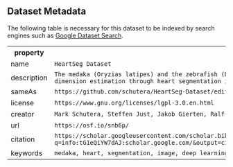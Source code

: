 ## Dataset Metadata
The following table is necessary for this dataset to be indexed by search
engines such as <a href="https://g.co/datasetsearch">Google Dataset Search</a>.
<div itemscope itemtype="http://schema.org/Dataset">
  <table>
    <tr>
      <th>property</th>
      <th>value</th>
    </tr>
    <tr>
      <td>name</td>
      <td><code itemprop="name">HeartSeg Dataset</code></td>
    </tr>
      <tr>
      <td>description</td>
      <td><code itemprop="description">The medaka (Oryzias latipes) and the zebrafish (Danio rerio) are used as a model organism for a variety of subjects in biomedical research the here presented work aims to study the potential of automated ventricular dimension estimation through heart segmentation in medaka. </code></td>
    </tr>
    </tr>
      <tr>
      <td>sameAs</td>
      <td><code itemprop="sameAs">https://github.com/schutera/HeartSeg-Dataset/edit/master/DatasetMetadata.md</code></td>
    </tr>
   <tr>
      <td>license</td>
      <td><code itemprop="license">https://www.gnu.org/licenses/lgpl-3.0.en.html</code></td>
    </tr>
    <tr>
      <td>creator</td>
      <td><code itemprop="creator">Mark Schutera, Steffen Just, Jakob Gierten, Ralf Mikut, Markus Reischl, Christian Pylatiuk</code></td>
    </tr>
     <tr>
      <td>url</td>
      <td><code itemprop="url">https://osf.io/snb6p/</code></td>
    </tr>
    <tr>
      <td>citation</td>
      <td><code itemprop="citation">https://scholar.googleusercontent.com/scholar.bib?q=info:tG1eQiYW7dAJ:scholar.google.com/&output=citation&scisdr=CgWkt2tCEMKyuGjZQNE:AAGBfm0AAAAAXoXcWNGVXHRDCynLLpA7OTNwa7sJxhDy&scisig=AAGBfm0AAAAAXoXcWBywxeYaEql6vG8QhJZZp7onmgv9&scisf=4&ct=citation&cd=-1&hl=de&scfhb=1</code></td>
    </tr>
   <tr>
      <td>keywords</td>
      <td><code itemprop="keywords">medaka, heart, segmentation, image, deep learning, machine learning, biomedical imaging, zebrafish, ventricle, label, mask, groundtruth, data, annotation, neural network</code></td>
    </tr>
  </table>
</div>


